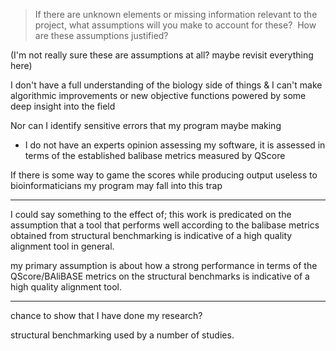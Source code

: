 
> If there are unknown elements or missing information relevant to the project, what assumptions will you make to account for these?  How are these assumptions justified?

(I'm not really sure these are assumptions at all? maybe revisit everything here)

I don't have a full understanding of the biology side of things & I can't make algorithmic improvements or new objective functions powered by some deep insight into the field

Nor can I identify sensitive errors that my program maybe making
- I do not have an experts opinion assessing my software, it is assessed in terms of the established balibase metrics measured by QScore

If there is some way to game the scores while producing output useless to bioinformaticians my program may fall into this trap

----

I could say something to the effect of; this work is predicated on the assumption that a tool that performs well according to the balibase metrics obtained from structural benchmarking is indicative of a high quality alignment tool in general.



my primary assumption is about how a strong performance in terms of the QScore/BAliBASE metrics on the structural benchmarks is indicative of a high quality alignment tool.


----

chance to show that I have done my research?

structural benchmarking used by a number of studies.